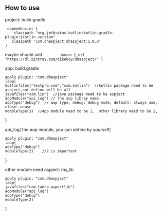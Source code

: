 ## How to use

project:  build.gradle   

     dependencies {
        classpath "org.jetbrains.kotlin:kotlin-gradle-plugin:$kotlin_version"
       classpath 'com.dhaspject:dhaspject:1.0.0'
    }
    
maybe should add `        maven { url "https://dl.bintray.com/dikeboy/dhaspject/" }`


app: build.gradle

    apply plugin: "com.dhaspject"
    laop{
    kotlinfiles("testpro.com","com.kotlin")  //kotlin package need to be aspject,not define will be all
    javafiles("com.lin")  //java package need to be aspject
    aopModule("api_log") // the aop libray name 
    aopType("debug")  // aop type, debug: debug mode, default: always use, close: unuse
    moduleType(1)  //App module need to be 1,  other library need to be 2, 
}


api_log( the aop module, you can define by yourself)

    apply plugin: "com.dhaspject"
    laop{
    aopType("debug")
    moduleType(2)    //2 is important
}


other module need aspject:
my_lib

    apply plugin: "com.dhaspject"
    laop{
    javafiles("com.lance.aspectlib")
    aopModule("api_log")
    aopType("debug")
    moduleType(2)
}
